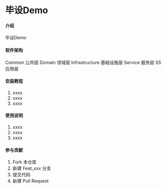 # 毕设Demo

#### 介绍
毕设Demo

#### 软件架构


Common	         公共层
Domain	         领域层
Infrastructure	 基础设施层
Service	         服务层
SS               应用层

#### 安装教程

1.  xxxx
2.  xxxx
3.  xxxx

#### 使用说明

1.  xxxx
2.  xxxx
3.  xxxx

#### 参与贡献

1.  Fork 本仓库
2.  新建 Feat_xxx 分支
3.  提交代码
4.  新建 Pull Request
